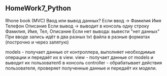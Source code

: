 ## HomeWork7_Python
Rhone book (MVC)
Ввод или вывод данных?
Если ввод -> Фамилия
             Имя
             Телефон
             Описание
Если вывод -> выводит в консоль одну строку Фамилия, Имя, Тел, Описание
Если нет вывода: вывести "нет данных"
При вводе запись идёт в два разных txt файла в разные форматах (построчно и через запятую)

models - получает данные от контроллера, выполняет необходимые операции и передаёт их в view.
view - получает данные от models и выводит их пользователб в консоль
controller - обрабатывает действия пользователя, проверяет полученные данные и передаёт их модели.
